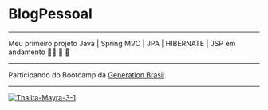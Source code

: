 # BlogPessoal
---

Meu primeiro projeto Java | Spring MVC | JPA | HIBERNATE | JSP em andamento 👩‍💻 🚀 🚀

---

Participando do Bootcamp da [Generation Brasil](https://brazil.generation.org/).

---

<a href="https://i.ibb.co/TP3qKcp/Thalita-Mayra-3-1.png"><img src="https://i.ibb.co/TP3qKcp/Thalita-Mayra-3-1.png" alt="Thalita-Mayra-3-1" border="0"></a>
 

